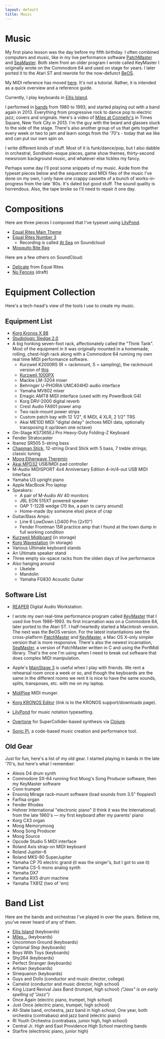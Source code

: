 ```yaml
---
layout: default
title: Music
---
```


# Music

My first piano lesson was the day before my fifth birthday. I often combined
computers and music, like in my live performance
software [PatchMaster](https://patchmaster.org/)
and [SeaMaster](https://github.com/jimm/seamaster). Both stem from an older
program I wrote called KeyMaster I originally wrote on the Commodore 64 and
used on stage for years. I later ported it to the Atari ST and rewrote for
the now-defunct [BeOS](https://en.wikipedia.org/wiki/BeOS).

My MIDI reference has moved [here](midi_ref.html). It's not a tutorial.
Rather, it is intended as a quick overview and a reference guide.

Currently, I play keyboards in [Ellis Island](http://ellisislandrock.com/).

I performed in [bands](#band-list) from 1980 to 1993, and started playing
out with a band again in 2013. Everything from progressive rock to dance pop
to electric jazz; covers and originals. Here's a video of
[Miles at Connelly's](https://www.youtube.com/watch?v=t5yU0mX-u4w) in Times
Square, New York City in 2013. I'm the guy with the beard and glasses stuck
to the side of the stage. There's also another group of us that gets
together every week or two to jam and learn songs from the '70's - today
that we like and can put our own spin on.

I write different kinds of stuff. Most of it is funk/dance/pop, but I also
dabble in orchestral, Sondheim-esque pieces, game show themes, thirty-second
newsroom background music, and whatever else tickles my fancy.

Perhaps some day I'll post some snippets of my music. Aside from the typeset
pieces below and the sequencer and MIDI files of the music I've done on my
own, I only have one crappy cassette of a bunch of works-in-progress from
the late '80s. It's dated but good stuff. The sound quality is horrendous.
Also, the tape broke so I'll need to repair it one day.

# Compositions

Here are three pieces I composed that I've typeset using
[LilyPond](http://lilypond.org/web/).

- [Equal Rites Main Theme](music/main_theme_piano.pdf)
- [Equal Rites Number 3](music/equal_rites_3.pdf)
  - Recording is called [At Sea](https://soundcloud.com/jim-menard/at-sea)
    on Soundcloud
- [Mosquito Bite Rag](music/mosquito_bite_rag.pdf)

Here are a few others on SoundCloud:

- [Delicate](https://soundcloud.com/jim-menard/delicate) from Equal Rites
- [No Fences](https://soundcloud.com/jim-menard/no-fences-draft) (draft)

# Equipment Collection

Here's a tech-head's view of the tools I use to create my music.

## Equipment List

- [Korg Kronos X 88](https://www.korg.com/us/products/synthesizers/kronos_x/)
- [Studiologic Sledge 2.0](https://www.studiologic-music.com/products/sledge2/)
- A big honking seven-foot rack, affectionately called the "Think Tank".
  Most of the equipment in it was originally mounted in a homemade, rolling,
  chest-high rack along with a Commodore 64 running my own real time MIDI
  performance software.
  - Kurzweil K2000RS (R = rackmount, S = sampling), the rackmount version of
    [this](https://en.wikipedia.org/wiki/Kurzweil_K2000)
  - [Kurzweil 1000PX](https://soundprogramming.net/synthesizers/kurzweil/kurzweil-1000px-professional-expander/)
  - Mackie LM-3204 mixer
  - Behringer U-PHORIA UMC404HD audio interface
  - Yamaha MV802 mixer
  - Emagic AMT8 MIDI interface (used with my PowerBook G4)
  - Korg DRV-2000 digital reverb
  - Crest Audio FA901 power amp
  - Two rack-mount power strips
  - Custom patch bay with 12 1/2", 6 MIDI, 4 XLR, 2 1/2" TRS
  - Akai ME10D MIDI "digital delay" (echoes MIDI data, optionally
    transposing it up/down one octave)
- On-Stage KS7365EJ Pro Heavy-Duty Folding-Z Keyboard
- Fender Stratocaster
- Ibanez SR505 5-string bass
- [Chapman Stick](http://stick.com/), 12-string Grand Stick with 5 bass, 7
  treble strings; classic tuning
- [Moog Etherwave Theremin](https://www.moogmusic.com/synthesizers?type=54)
- [Akai MPD32](https://www.akaipro.com/mpd32) USB/MIDI pad controller
- M-Audio MIDISPORT 4x4 Anniversary Edition 4-in/4-out USB MIDI Interface
- Yamaha U3 upright piano
- Apple MacBook Pro laptop
- Speakers:
  - A pair of M-Audio AV 40 monitors
  - JBL EON 515XT powered speaker
  - OAP T-122B wedge (70 lbs, a pain to carry around)
  - Home-made (by someone else) piece of crap
- Guitar/Bass Amps:
  - Line 6 LowDown LD400 Pro (2x10")
  - Fender Frontman 15R practice amp that I found at the town dump in
    full working condition
- [Kurzweil Midiboard](http://kurzweil.com/product/midiboard/) (in storage)
- [Korg Wavestation](https://en.wikipedia.org/wiki/Korg_Wavestation) (in storage)
- Various Ultimate keyboard stands
- An Ultimate speaker stand
- Three empty six-space racks from the olden days of live performance
- Also hanging around
  - Ukelele
  - Mandolin
  - Yamaha FG830 Acoustic Guitar

## Software List

- [REAPER](http://reaper.fm/) Digital Audio Workstation.

- I wrote my own real-time performance program called
  [KeyMaster](projects/keymaster/index.html) that I used live from
  1986&ndash;1993. Its first incarnation was on a Commodore 64, later ported
  to the Atari ST. I half-heartedly started a Macintosh version. The next
  was the BeOS version. For the latest instantiations see the cross-platform
  [PatchMaster](http://www.patchmaster.org/) and
  [KeyMaster](http://jimm.github.io/keymaster/), a Mac OS X-only simpler
  version that is more responsive. There's also the newest incarnation,
  [SeaMaster](https://github.com/jimm/seamaster), a version of PatchMaster
  written in C and using the PortMidi library. That's the one I'm using when
  I need to break out software that does complex MIDI manipulation.

- Apple's [MainStage 3](http://www.apple.com/mainstage/) is useful when I
  play with friends. We rent a rehearsal room once a week or so, and though
  the keyboards are the same in the different rooms we rent it is nice to
  have the same sounds, splits, transposes, etc. with me on my laptop.

- [MidiPipe](http://www.subtlesoft.square7.net/MidiPipe.html) MIDI munger.

- [Korg KRONOS Editor](https://shop.korg.com/kronosSupport)
  (link is to the KRONOS support/downloads page).

- [LilyPond](http://lilypond.org/web/) for music notation typesetting.

- [Overtone](http://overtone.github.com/) for SuperCollider-based synthesis
   via [Clojure](http://clojure.org/).

- [Sonic Pi](https://sonic-pi.net/), a code-based music creation and
  performance tool.

## Old Gear

Just for fun, here's a list of my old gear. I started playing in bands in
the late '70's, but here's what I remember:

- Alesis D4 drum synth
- Commodore SX-64 running first Moog's Song Producer software, then
  my KeyMaster software
- Conn trumpet
- Ensoniq Mirage rack-mount software (load sounds from 3.5&quot; floppies!)
- Farfisa organ
- Fender Rhodes
- Hohner International "electronic piano" (I think it was the International)
  from the late 1960's &mdash; my first keyboard after my parents' piano
- Korg CX3 organ
- Moog Memorymoog
- Moog Song Producer
- Moog Source
- Opcode Studio 5 MIDI interface
- Roland Axis strap-on MIDI keyboard
- Roland Jupiter-6
- Roland MKS-80 SuperJupiter
- Yamaha CP 70 electric grand (it was the singer's, but I got to use it)
- Yamaha CS-5 mono analog synth
- Yamaha DX7
- Yamaha RX5 drum machine
- Yamaha TX81Z (two of 'em)

# Band List

Here are the bands and orchestras I've played in over the years. Believe
me, you've never heard of any of them.

- [Ellis Island](http://ellisislandrock.com/) (keyboards)
- [Miles...](https://www.youtube.com/watch?v=t5yU0mX-u4w) (keyboards)
- Uncommon Ground (keyboards)
- Optional Stop (keyboards)
- Boys With Toys (keyboards)
- Shy264 (keyboards)
- Perfect Stranger (keyboards)
- Artisan (keyboards)
- Sinequanon (keyboards)
- Guys and Dolls (conductor and music director, college)
- Camelot (conductor and music director, high school)
- King Lizard Revival Jass Band (trumpet, high school) _("Jass" is an early
  spelling of "Jazz")_
- Once Again (electric piano, trumpet, high school)
- Just Once (electric piano, trumpet, high school)
- All-State band, orchestra, jazz band in high school; One year, both
  orchestra (contrabass) and jazz band (electric piano)
- RI Youth Orchestra (contrabass, junior high, high school)
- Central Jr. High and East Providence High School marching bands
- Starfire (electronic piano, junior high)

